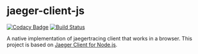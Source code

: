 # jaeger-client-js

[![Codacy Badge](https://api.codacy.com/project/badge/Grade/d7c9aab009e147d2b8e0e27e429c4fe8)](https://app.codacy.com/app/sagrath23/jaeger-client-js?utm_source=github.com&utm_medium=referral&utm_content=sagrath23/jaeger-client-js&utm_campaign=Badge_Grade_Settings)
[![Build Status](https://travis-ci.org/sagrath23/jaeger-client-js.svg?branch=master)](https://travis-ci.org/sagrath23/jaeger-client-js)

A native implementation of jaegertracing client that works in a browser.
This project is based on [Jaeger Client for Node.js](https://github.com/jaegertracing/jaeger-client-node).
